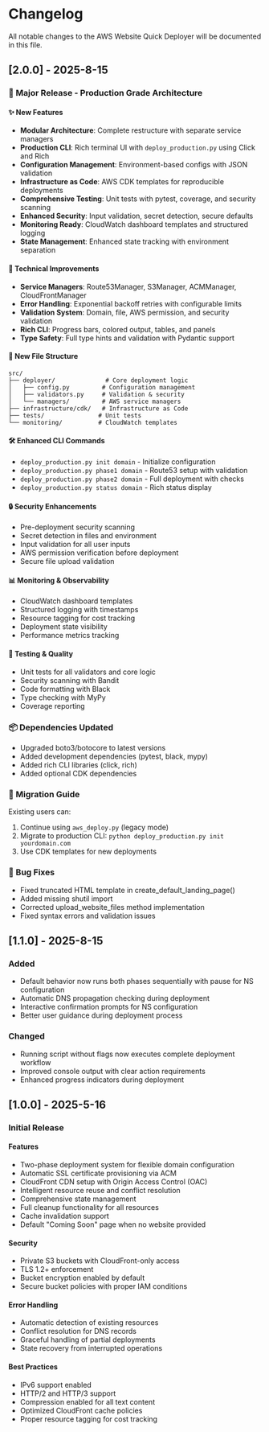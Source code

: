 # Changelog

All notable changes to the AWS Website Quick Deployer will be documented in this file.

## [2.0.0] - 2025-8-15

### 🚀 Major Release - Production Grade Architecture

#### ✨ New Features

- **Modular Architecture**: Complete restructure with separate service managers
- **Production CLI**: Rich terminal UI with `deploy_production.py` using Click and Rich
- **Configuration Management**: Environment-based configs with JSON validation
- **Infrastructure as Code**: AWS CDK templates for reproducible deployments
- **Comprehensive Testing**: Unit tests with pytest, coverage, and security scanning
- **Enhanced Security**: Input validation, secret detection, secure defaults
- **Monitoring Ready**: CloudWatch dashboard templates and structured logging
- **State Management**: Enhanced state tracking with environment separation

#### 🔧 Technical Improvements

- **Service Managers**: Route53Manager, S3Manager, ACMManager, CloudFrontManager
- **Error Handling**: Exponential backoff retries with configurable limits
- **Validation System**: Domain, file, AWS permission, and security validation
- **Rich CLI**: Progress bars, colored output, tables, and panels
- **Type Safety**: Full type hints and validation with Pydantic support

#### 📁 New File Structure
```
src/
├── deployer/              # Core deployment logic
│   ├── config.py         # Configuration management
│   ├── validators.py     # Validation & security
│   └── managers/         # AWS service managers
├── infrastructure/cdk/   # Infrastructure as Code
├── tests/               # Unit tests
└── monitoring/          # CloudWatch templates
```

#### 🛠️ Enhanced CLI Commands

- `deploy_production.py init domain` - Initialize configuration
- `deploy_production.py phase1 domain` - Route53 setup with validation
- `deploy_production.py phase2 domain` - Full deployment with checks
- `deploy_production.py status domain` - Rich status display

#### 🔒 Security Enhancements

- Pre-deployment security scanning
- Secret detection in files and environment
- Input validation for all user inputs
- AWS permission verification before deployment
- Secure file upload validation

#### 📊 Monitoring & Observability

- CloudWatch dashboard templates
- Structured logging with timestamps
- Resource tagging for cost tracking
- Deployment state visibility
- Performance metrics tracking

#### 🧪 Testing & Quality

- Unit tests for all validators and core logic
- Security scanning with Bandit
- Code formatting with Black
- Type checking with MyPy
- Coverage reporting

### 📦 Dependencies Updated

- Upgraded boto3/botocore to latest versions
- Added development dependencies (pytest, black, mypy)
- Added rich CLI libraries (click, rich)
- Added optional CDK dependencies

### 🔄 Migration Guide

Existing users can:
1. Continue using `aws_deploy.py` (legacy mode)
2. Migrate to production CLI: `python deploy_production.py init yourdomain.com`
3. Use CDK templates for new deployments

### 🐛 Bug Fixes

- Fixed truncated HTML template in create_default_landing_page()
- Added missing shutil import
- Corrected upload_website_files method implementation
- Fixed syntax errors and validation issues

## [1.1.0] - 2025-8-15

### Added

- Default behavior now runs both phases sequentially with pause for NS configuration
- Automatic DNS propagation checking during deployment
- Interactive confirmation prompts for NS configuration
- Better user guidance during deployment process

### Changed

- Running script without flags now executes complete deployment workflow
- Improved console output with clear action requirements
- Enhanced progress indicators during deployment

## [1.0.0] - 2025-5-16

### Initial Release

#### Features

- Two-phase deployment system for flexible domain configuration
- Automatic SSL certificate provisioning via ACM
- CloudFront CDN setup with Origin Access Control (OAC)
- Intelligent resource reuse and conflict resolution
- Comprehensive state management
- Full cleanup functionality for all resources
- Cache invalidation support
- Default "Coming Soon" page when no website provided

#### Security

- Private S3 buckets with CloudFront-only access
- TLS 1.2+ enforcement
- Bucket encryption enabled by default
- Secure bucket policies with proper IAM conditions

#### Error Handling

- Automatic detection of existing resources
- Conflict resolution for DNS records
- Graceful handling of partial deployments
- State recovery from interrupted operations

#### Best Practices

- IPv6 support enabled
- HTTP/2 and HTTP/3 support
- Compression enabled for all text content
- Optimized CloudFront cache policies
- Proper resource tagging for cost tracking
